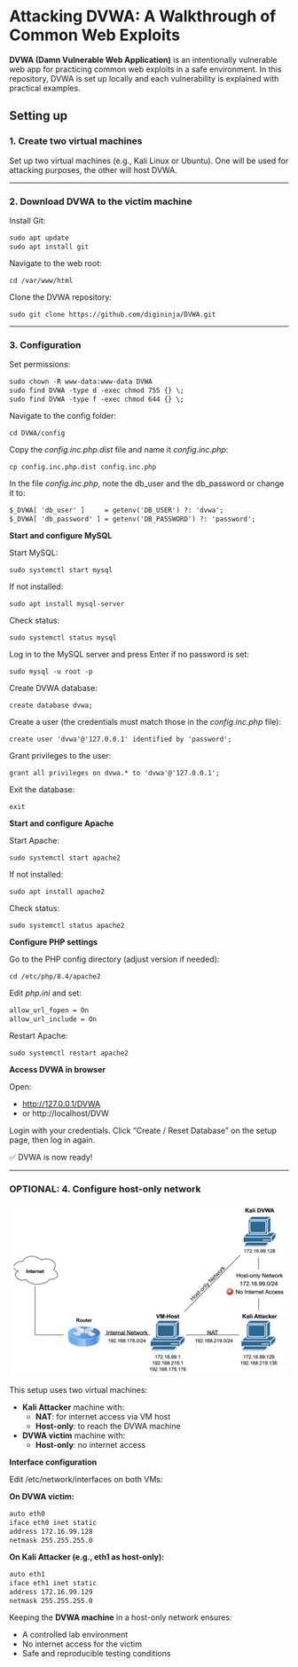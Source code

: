 # Attacking DVWA: A Walkthrough of Common Web Exploits

**DVWA (Damn Vulnerable Web Application)** is an intentionally vulnerable web app for practicing common web exploits in a safe environment.
In this repository, DVWA is set up locally and each vulnerability is explained with practical examples.


## Setting up

### 1. Create two virtual machines
Set up two virtual machines (e.g., Kali Linux or Ubuntu).
One will be used for attacking purposes, the other will host DVWA.

---

### 2. Download DVWA to the victim machine
Install Git:
```
sudo apt update
sudo apt install git
```

Navigate to the web root:
```
cd /var/www/html
```

Clone the DVWA repository:
```
sudo git clone https://github.com/digininja/DVWA.git
```

---

### 3. Configuration

Set permissions:
```
sudo chown -R www-data:www-data DVWA
sudo find DVWA -type d -exec chmod 755 {} \;
sudo find DVWA -type f -exec chmod 644 {} \;
```

Navigate to the config folder:
```
cd DVWA/config
```

Copy the _config.inc.php.dist_ file and name it _config.inc.php_:
```
cp config.inc.php.dist config.inc.php
```

In the file _config.inc.php_, note the db_user and the db_password or change it to:
```
$_DVWA[ 'db_user' ]     = getenv('DB_USER') ?: 'dvwa';
$_DVWA[ 'db_password' ] = getenv('DB_PASSWORD') ?: 'password';
```

**Start and configure MySQL**  

Start MySQL:
```
sudo systemctl start mysql
```

If not installed:
```
sudo apt install mysql-server
```

Check status:
```
sudo systemctl status mysql
```

Log in to the MySQL server and press Enter if no password is set:
```
sudo mysql -u root -p
```

Create DVWA database:
```
create database dvwa;
```

Create a user (the credentials must match those in the _config.inc.php_ file):
```
create user 'dvwa'@'127.0.0.1' identified by 'password';
```

Grant privileges to the user:
```
grant all privileges on dvwa.* to 'dvwa'@'127.0.0.1';
```

Exit the database:
```
exit
```

**Start and configure Apache**  

Start Apache:
```
sudo systemctl start apache2
```

If not installed:
```
sudo apt install apache2
```

Check status:
```
sudo systemctl status apache2
```

**Configure PHP settings**  

Go to the PHP config directory (adjust version if needed):
```
cd /etc/php/8.4/apache2
```

Edit _php.ini_ and set:
```
allow_url_fopen = On
allow_url_include = On
```

Restart Apache:
```
sudo systemctl restart apache2
```

**Access DVWA in browser**  

Open:
- http://127.0.0.1/DVWA
- or http://localhost/DVW

Login with your credentials.
Click “Create / Reset Database” on the setup page, then log in again.

✅ DVWA is now ready!

---

### OPTIONAL: 4. Configure host-only network

<div align="center">
    <img src="https://github.com/j0wittmann/Attacking-DVWA/blob/main/screenshots/Network%20Plan.png" alt="Network Plan" width="500">
</div>

This setup uses two virtual machines:
- **Kali Attacker** machine with:
  - **NAT**: for internet access via VM host
  - **Host-only**: to reach the DVWA machine
- **DVWA victim** machine with:
  - **Host-only**: no internet access
 
**Interface configuration**

Edit /etc/network/interfaces on both VMs:  

**On DVWA victim:**
```
auto eth0
iface eth0 inet static
address 172.16.99.128
netmask 255.255.255.0
```

**On Kali Attacker (e.g., eth1 as host-only):**
```
auto eth1
iface eth1 inet static
address 172.16.99.129
netmask 255.255.255.0
```

Keeping the **DVWA machine** in a host-only network ensures:
- A controlled lab environment
- No internet access for the victim
- Safe and reproducible testing conditions

